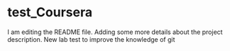 # test_Coursera
I am editing the README file. Adding some more details about the project description.
New lab test to improve the knowledge of git
